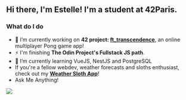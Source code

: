 ## Hi there, I'm Estelle! I'm a student at 42Paris.

### What do I do
  * 🔭 I’m currently working on **42 project: [ft_transcendence](https://github.com/42esoulard/42_ft_transcendence)**, an online multiplayer Pong game app! 
  * ⚡ I'm finishing **The Odin Project's Fullstack JS path**. 
  * 🌱 I’m currently learning VueJS, NestJS and PostgreSQL
  * If you're a fellow webdev, weather forecasts and sloths enthusiast, check out my **[Weather Sloth App](https://42esoulard.github.io/weather_sloth/)**!
  * Ask Me Anything! 
  <img src="https://cdn.jsdelivr.net/gh/devicons/devicon/icons/angularjs/angularjs-original.svg" />

<!--
**42esoulard/42esoulard** is a ✨ _special_ ✨ repository because its `README.md` (this file) appears on your GitHub profile.

Here are some ideas to get you started:

- 🔭 I’m currently working on ...
- 🌱 I’m currently learning ...
- 👯 I’m looking to collaborate on ...
- 🤔 I’m looking for help with ...
- 💬 Ask me about ...
- 📫 How to reach me: ...
- 😄 Pronouns: ...
- ⚡ Fun fact: ...
-->
